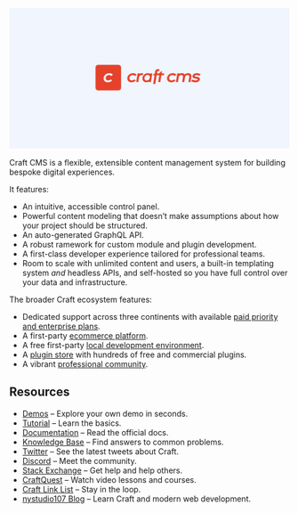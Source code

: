 ![Craft CMS logo](github-profile-banner.png)

Craft CMS is a flexible, extensible content management system for building bespoke digital experiences.

It features:

- An intuitive, accessible control panel.
- Powerful content modeling that doesn’t make assumptions about how your project should be structured.
- An auto-generated GraphQL API.
- A robust ramework for custom module and plugin development.
- A first-class developer experience tailored for professional teams.
- Room to scale with unlimited content and users, a built-in templating system *and* headless APIs, and self-hosted so you have full control over your data and infrastructure.

The broader Craft ecosystem features:

- Dedicated support across three continents with available [paid priority and enterprise plans](https://craftcms.com/support-services).
- A first-party [ecommerce platform](https://craftcms.com/commerce).
- A free first-party [local development environment](https://getnitro.sh/).
- A [plugin store](https://plugins.craftcms.com/) with hundreds of free and commercial plugins.
- A vibrant [professional community](https://craftcms.com/community).

## Resources

- [Demos](https://craftcms.com/demo) – Explore your own demo in seconds.
- [Tutorial](https://craftcms.com/docs/getting-started-tutorial/) – Learn the basics.
- [Documentation](https://craftcms.com/docs/) – Read the official docs.
- [Knowledge Base](https://craftcms.com/knowledge-base) – Find answers to common problems.
- [Twitter](https://twitter.com/hashtag/craftcms) – See the latest tweets about Craft.
- [Discord](https://craftcms.com/discord) – Meet the community.
- [Stack Exchange](http://craftcms.stackexchange.com/) – Get help and help others.
- [CraftQuest](https://craftquest.io/) – Watch video lessons and courses.
- [Craft Link List](http://craftlinklist.com/) – Stay in the loop.
- [nystudio107 Blog](https://nystudio107.com/blog) – Learn Craft and modern web development.